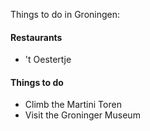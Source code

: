 Things to do in Groningen:

#### Restaurants
- 't Oestertje

#### Things to do
- Climb the Martini Toren
- Visit the Groninger Museum
